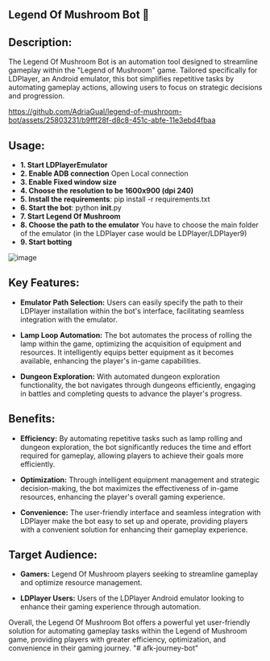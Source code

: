 ## Legend Of Mushroom Bot 🍄

## Description:

The Legend Of Mushroom Bot is an automation tool designed to streamline gameplay within the "Legend of Mushroom" game. Tailored specifically for LDPlayer, an Android emulator, this bot simplifies repetitive tasks by automating gameplay actions, allowing users to focus on strategic decisions and progression.


https://github.com/AdriaGual/legend-of-mushroom-bot/assets/25803231/b9fff28f-d8c8-451c-abfe-11e3ebd4fbaa

## Usage:

- **1. Start LDPlayerEmulator**
- **2. Enable ADB connection** Open Local connection
- **3. Enable Fixed window size**
- **4. Choose the resolution to be 1600x900 (dpi 240)**
- **5. Install the requirements**: pip install -r requirements.txt
- **6. Start the bot**: python __init__.py
- **7. Start Legend Of Mushroom**
- **8. Choose the path to the emulator** You have to choose the main folder of the emulator (in the LDPlayer case would be LDPlayer/LDPlayer9)
- **9. Start botting**

![image](https://github.com/AdriaGual/legend-of-mushroom-bot/assets/25803231/319924e6-2584-48d8-91e5-d5aa45a03b64)

## Key Features:

- **Emulator Path Selection:** Users can easily specify the path to their LDPlayer installation within the bot's interface, facilitating seamless integration with the emulator.
  
- **Lamp Loop Automation:** The bot automates the process of rolling the lamp within the game, optimizing the acquisition of equipment and resources. It intelligently equips better equipment as it becomes available, enhancing the player's in-game capabilities.
  
- **Dungeon Exploration:** With automated dungeon exploration functionality, the bot navigates through dungeons efficiently, engaging in battles and completing quests to advance the player's progress.

## Benefits:

- **Efficiency:** By automating repetitive tasks such as lamp rolling and dungeon exploration, the bot significantly reduces the time and effort required for gameplay, allowing players to achieve their goals more efficiently.
  
- **Optimization:** Through intelligent equipment management and strategic decision-making, the bot maximizes the effectiveness of in-game resources, enhancing the player's overall gaming experience.
  
- **Convenience:** The user-friendly interface and seamless integration with LDPlayer make the bot easy to set up and operate, providing players with a convenient solution for enhancing their gameplay experience.

## Target Audience:

- **Gamers:** Legend Of Mushroom players seeking to streamline gameplay and optimize resource management.
  
- **LDPlayer Users:** Users of the LDPlayer Android emulator looking to enhance their gaming experience through automation.

Overall, the Legend Of Mushroom Bot offers a powerful yet user-friendly solution for automating gameplay tasks within the Legend of Mushroom game, providing players with greater efficiency, optimization, and convenience in their gaming journey.
"# afk-journey-bot" 
